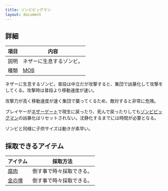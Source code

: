 ```yaml
---
title: ゾンビピッグマン
layout: document
---
```

## 詳細

|項目|内容|
|---|---|
|説明|ネザーに生息するゾンビ。|
|種類|[MOB](MOB)|

ネザーに生息するゾンビ。普段は中立だが攻撃すると、集団で凶暴化して攻撃をしてくる。攻撃時は普段より移動速度が速い。

攻撃力が高く移動速度が速く集団で襲ってくるため、敵対すると非常に危険。

プレイヤーが[ネザーゲート](ネザーゲート)で現生に戻ったり、死んで戻ったりしても[ゾンビピッグマン](ゾンビピッグマン)の凶暴化はリセットされない。沈静化するまでには時間が必要となる。

ゾンビと同様に子供サイズは動きが素早い。

## 採取できるアイテム

|アイテム|採取方法|
|---|---|
|[腐肉](腐肉)|倒す事で時々採取できる。|
|[金の塊](金の塊)|倒す事で時々採取できる。|

